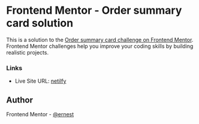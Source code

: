 # Frontend Mentor - Order summary card solution

This is a solution to the [Order summary card challenge on Frontend Mentor](https://www.frontendmentor.io/challenges/order-summary-component-QlPmajDUj). Frontend Mentor challenges help you improve your coding skills by building realistic projects. 

### Links

- Live Site URL: [netilfy](https://playful-dango-1997ff.netlify.app)


## Author
Frontend Mentor - [@ernest](https://www.frontendmentor.io/profile/Ernestsomto)
